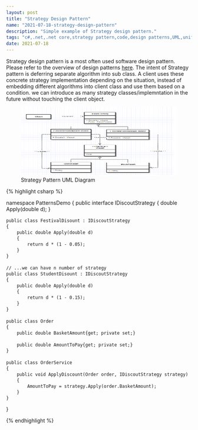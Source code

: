 ```yaml
---
layout: post
title: "Strategy Design Pattern"
name: "2021-07-18-strategy-design-pattern"
description: "Simple example of Strategy design pattern."
tags: "c#,.net,.net core,strategy pattern,code,design patterns,UML,unified modeling language,technical article,blog,post"
date: 2021-07-18
---
```


<p>Strategy design pattern is a most often used software design pattern. Please refer to the overview of design patterns <a href="http://srirangamv.github.io/blog/design-patterns-overview" title="sofware design patterns using c#" target="_blank">here</a>. The intent of Strategy pattern is deferring separate algorithm into sub class.  A client uses these concrete strategy implementation depending on the situation, instead of embedding different algorithms into client class and use them based on a condition. we can introduce as many strategy classes/implemntation in the future without touching the client object.</p>

<p>
    <figure>
      <img src="/images/StrategyPattern.png" alt="Strategy Pattern UML Diagram" width="655px" height="185px" />
      <figcaption>Strategy Pattern UML Diagram</figcaption>
    </figure>    
</p>

{% highlight csharp %}

namespace PatternsDemo
{
    public interface IDiscoutStrategy
    {
        double Apply(double d);
    }

    public class FestivalDisount : IDiscoutStrategy
    {
        public double Apply(double d)
        {
            return d * (1 - 0.05);
        }
    }

    // ...we can have n number of strategy
    public class StudentDisount : IDiscoutStrategy
    {
        public double Apply(double d)
        {
            return d * (1 - 0.15);
        }
    }

    public class Order
    {
        public double BasketAmount{get; private set;}

        public double AmountToPay{get; private set;}        
    }

    public class OrderService
    {
        public void ApplyDiscount(Order order, IDiscoutStrategy strategy)
        {
            AmountToPay = strategy.Apply(order.BasketAmount);
        }
    }
}

{% endhighlight %}